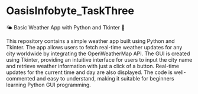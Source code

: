 # OasisInfobyte_TaskThree

🌤️ Basic Weather App with Python and Tkinter 🌈

This repository contains a simple weather app built using Python and Tkinter. The app allows users to fetch real-time weather updates for any city worldwide by integrating the OpenWeatherMap API. The GUI is created using Tkinter, providing an intuitive interface for users to input the city name and retrieve weather information with just a click of a button. Real-time updates for the current time and day are also displayed. The code is well-commented and easy to understand, making it suitable for beginners learning Python GUI programming.
